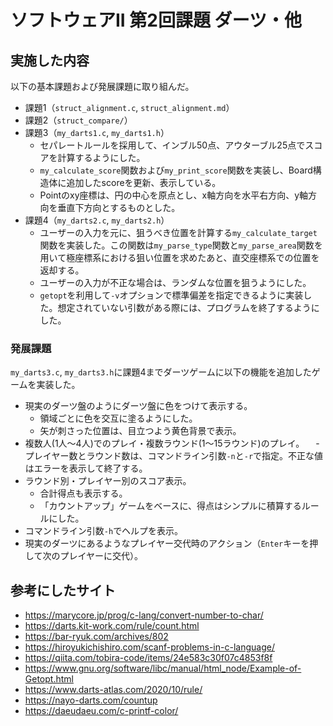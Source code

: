 # ソフトウェアII 第2回課題 ダーツ・他

## 実施した内容

以下の基本課題および発展課題に取り組んだ。

- 課題1（`struct_alignment.c`, `struct_alignment.md`）
- 課題2（`struct_compare/`）
- 課題3（`my_darts1.c`, `my_darts1.h`）
  - セパレートルールを採用して、インブル50点、アウターブル25点でスコアを計算するようにした。
  - `my_calculate_score`関数および`my_print_score`関数を実装し、Board構造体に追加したscoreを更新、表示している。
  - Pointのxy座標は、円の中心を原点とし、x軸方向を水平右方向、y軸方向を垂直下方向とするものとした。
- 課題4（`my_darts2.c`, `my_darts2.h`）
  - ユーザーの入力を元に、狙うべき位置を計算する`my_calculate_target`関数を実装した。この関数は`my_parse_type`関数と`my_parse_area`関数を用いて極座標系における狙い位置を求めたあと、直交座標系での位置を返却する。
  - ユーザーの入力が不正な場合は、ランダムな位置を狙うようにした。
  - `getopt`を利用して`-v`オプションで標準偏差を指定できるように実装した。想定されていない引数がある際には、プログラムを終了するようにした。

### 発展課題

`my_darts3.c`, `my_darts3.h`に課題4までダーツゲームに以下の機能を追加したゲームを実装した。

- 現実のダーツ盤のようにダーツ盤に色をつけて表示する。
  - 領域ごとに色を交互に塗るようにした。
  - 矢が刺さった位置は、目立つよう黄色背景で表示。
- 複数人(1人～4人)でのプレイ・複数ラウンド(1～15ラウンド)のプレイ。
　- プレイヤー数とラウンド数は、コマンドライン引数`-n`と`-r`で指定。不正な値はエラーを表示して終了する。
- ラウンド別・プレイヤー別のスコア表示。
  - 合計得点も表示する。
  - 「カウントアップ」ゲームをベースに、得点はシンプルに積算するルールにした。
- コマンドライン引数`-h`でヘルプを表示。
- 現実のダーツにあるようなプレイヤー交代時のアクション（`Enter`キーを押して次のプレイヤーに交代）。

## 参考にしたサイト

- https://marycore.jp/prog/c-lang/convert-number-to-char/
- https://darts.kit-work.com/rule/count.html
- https://bar-ryuk.com/archives/802
- https://hiroyukichishiro.com/scanf-problems-in-c-language/
- https://qiita.com/tobira-code/items/24e583c30f07c4853f8f
- https://www.gnu.org/software/libc/manual/html_node/Example-of-Getopt.html
- https://www.darts-atlas.com/2020/10/rule/
- https://nayo-darts.com/countup
- https://daeudaeu.com/c-printf-color/
